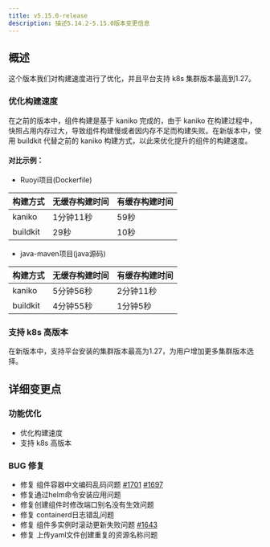 ```yaml
---
title: v5.15.0-release
description: 描述5.14.2-5.15.0版本变更信息
---
```


## 概述

这个版本我们对构建速度进行了优化，并且平台支持 k8s 集群版本最高到1.27。

### 优化构建速度

在之前的版本中，组件构建是基于 kaniko 完成的，由于 kaniko 在构建过程中，快照占用内存过大，导致组件构建慢或者因内存不足而构建失败。在新版本中，使用 buildkit 代替之前的 kaniko 构建方式，以此来优化提升的组件的构建速度。

#### 对比示例：

- Ruoyi项目(Dockerfile)

|   构建方式   |   无缓存构建时间 | 有缓存构建时间 |
| ----------- |  ------------  |  ----------  |
| kaniko      |     1分钟11秒   |       59秒    |
| buildkit    |     29秒        |     10秒      |

- java-maven项目(java源码)

|   构建方式   |  无缓存构建时间 | 有缓存构建时间 |
| ----------- |  ------------ |  ----------  |
| kaniko      |    5分钟56秒   |    2分钟11秒  |
| buildkit    |    4分钟55秒   |    1分钟5秒   |


### 支持 k8s 高版本

在新版本中，支持平台安装的集群版本最高为1.27，为用户增加更多集群版本选择。


## 详细变更点

### 功能优化

- 优化构建速度
- 支持 k8s 高版本

### BUG 修复

- 修复 组件容器中文编码乱码问题 [#1701](https://github.com/goodrain/rainbond/issues/1701) [#1697](https://github.com/goodrain/rainbond/issues/1697)
- 修复通过helm命令安装应用问题
- 修复创建组件时修改端口别名没有生效问题
- 修复 containerd日志错乱问题
- 修复 组件多实例时滚动更新失败问题 [#1643](https://github.com/goodrain/rainbond/issues/1643)
- 修复 上传yaml文件创建重复的资源名称问题

